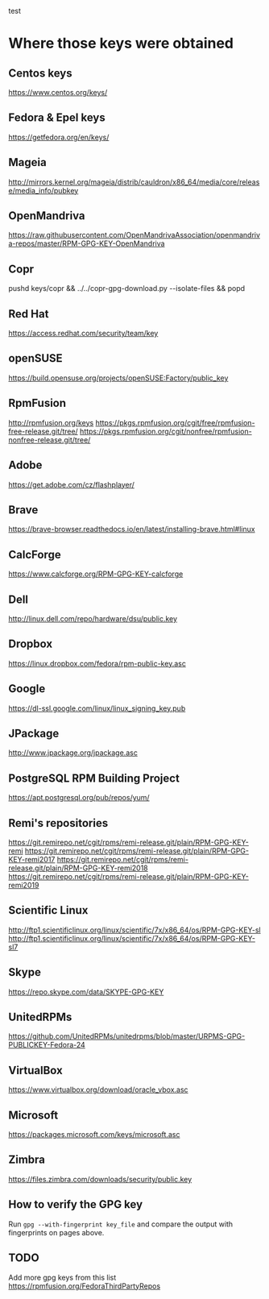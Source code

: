 

test


# Where those keys were obtained

## Centos keys

https://www.centos.org/keys/

## Fedora & Epel keys

https://getfedora.org/en/keys/

## Mageia

http://mirrors.kernel.org/mageia/distrib/cauldron/x86_64/media/core/release/media_info/pubkey

## OpenMandriva

https://raw.githubusercontent.com/OpenMandrivaAssociation/openmandriva-repos/master/RPM-GPG-KEY-OpenMandriva

## Copr

pushd keys/copr && ../../copr-gpg-download.py --isolate-files && popd

## Red Hat

https://access.redhat.com/security/team/key

## openSUSE

https://build.opensuse.org/projects/openSUSE:Factory/public_key

## RpmFusion

http://rpmfusion.org/keys
https://pkgs.rpmfusion.org/cgit/free/rpmfusion-free-release.git/tree/
https://pkgs.rpmfusion.org/cgit/nonfree/rpmfusion-nonfree-release.git/tree/

## Adobe

https://get.adobe.com/cz/flashplayer/

## Brave

https://brave-browser.readthedocs.io/en/latest/installing-brave.html#linux

## CalcForge

https://www.calcforge.org/RPM-GPG-KEY-calcforge

## Dell

http://linux.dell.com/repo/hardware/dsu/public.key

## Dropbox

https://linux.dropbox.com/fedora/rpm-public-key.asc

## Google

https://dl-ssl.google.com/linux/linux_signing_key.pub

## JPackage

http://www.jpackage.org/jpackage.asc

## PostgreSQL RPM Building Project

https://apt.postgresql.org/pub/repos/yum/

## Remi's repositories

https://git.remirepo.net/cgit/rpms/remi-release.git/plain/RPM-GPG-KEY-remi
https://git.remirepo.net/cgit/rpms/remi-release.git/plain/RPM-GPG-KEY-remi2017
https://git.remirepo.net/cgit/rpms/remi-release.git/plain/RPM-GPG-KEY-remi2018
https://git.remirepo.net/cgit/rpms/remi-release.git/plain/RPM-GPG-KEY-remi2019

## Scientific Linux

http://ftp1.scientificlinux.org/linux/scientific/7x/x86_64/os/RPM-GPG-KEY-sl
http://ftp1.scientificlinux.org/linux/scientific/7x/x86_64/os/RPM-GPG-KEY-sl7

## Skype

https://repo.skype.com/data/SKYPE-GPG-KEY

## UnitedRPMs

https://github.com/UnitedRPMs/unitedrpms/blob/master/URPMS-GPG-PUBLICKEY-Fedora-24

## VirtualBox

https://www.virtualbox.org/download/oracle_vbox.asc

## Microsoft

https://packages.microsoft.com/keys/microsoft.asc

## Zimbra

https://files.zimbra.com/downloads/security/public.key

## How to verify the GPG key

Run `gpg --with-fingerprint key_file` and compare the output with fingerprints on pages above.

## TODO

Add more gpg keys from this list https://rpmfusion.org/FedoraThirdPartyRepos
